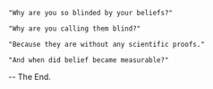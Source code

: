     "Why are you so blinded by your beliefs?"

    "Why are you calling them blind?"

    "Because they are without any scientific proofs."

    "And when did belief became measurable?"

-- The End. 